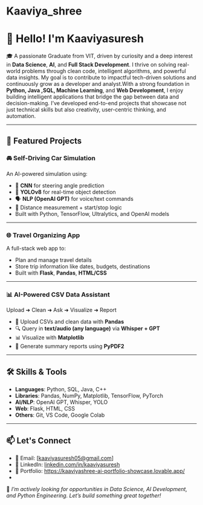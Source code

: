 # Kaaviya_shree
# 👋 Hello! I'm Kaaviyasuresh

🎓 A passionate Graduate from VIT, driven by curiosity and a deep interest in **Data Science**, **AI**, and **Full Stack Development**. I thrive on solving real-world problems through clean code, intelligent algorithms, and powerful data insights. My goal is to contribute to impactful tech-driven solutions and continuously grow as a developer and analyst.With a strong foundation in **Python,  Java ,SQL, Machine Learning**, and **Web Development**, I enjoy building intelligent applications that bridge the gap between data and decision-making. I’ve developed end-to-end projects that showcase not just technical skills but also creativity, user-centric thinking, and automation.

---

## 🚀 Featured Projects

### 🚘 Self-Driving Car Simulation
An AI-powered simulation using:
- 🧠 **CNN** for steering angle prediction
- 🛑 **YOLOv8** for real-time object detection
- 🗣️ **NLP (OpenAI GPT)** for voice/text commands
- 📐 Distance measurement + start/stop logic
- Built with Python, TensorFlow, Ultralytics, and OpenAI models

---

### 🌐 Travel Organizing App
A full-stack web app to:
- Plan and manage travel details
- Store trip information like dates, budgets, destinations
- Built with **Flask**, **Pandas**, **HTML/CSS**

---

### 📊 AI-Powered CSV Data Assistant
Upload ➜ Clean ➜ Ask ➜ Visualize ➜ Report
- 💾 Upload CSVs and clean data with **Pandas**
- 🔍 Query in **text/audio (any language)** via **Whisper + GPT**
- 📊 Visualize with **Matplotlib**
- 📄 Generate summary reports using **PyPDF2**

---

## 🛠️ Skills & Tools

- **Languages**: Python, SQL, Java, C++
- **Libraries**: Pandas, NumPy, Matplotlib, TensorFlow, PyTorch
- **AI/NLP**: OpenAI GPT, Whisper, YOLO
- **Web**: Flask, HTML, CSS
- **Others**: Git, VS Code, Google Colab

---

## 📫 Let's Connect

- 📧 Email: [kaaviyasuresh05@gmail.com]
- 🔗 LinkedIn: [linkedin.com/in/kaaviyasuresh](https://www.linkedin.com/in/kaaviya-shree-253472277/)
- 💼 Portfolio: https://kaaviyashree-ai-portfolio-showcase.lovable.app/
- 

💬 *I’m actively looking for opportunities in Data Science, AI Development, and Python Engineering. Let’s build something great together!*

